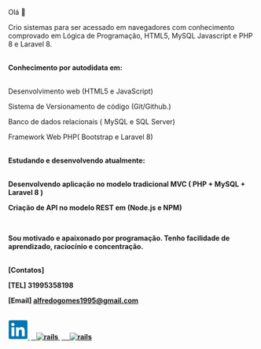 Olá 👋


Crio sistemas para ser acessado em navegadores com conhecimento comprovado em Lógica de Programação, HTML5, MySQL Javascript e PHP 8 e Laravel 8.

<br/><b>Conhecimento por autodidata em:</b><br/><br/>

Desenvolvimento web (HTML5 e JavaScript)

Sistema de Versionamento de código (Git/Github.)

Banco de dados relacionais ( MySQL e SQL Server)

Framework Web PHP( Bootstrap e Laravel 8)<br/><br/>

<b>Estudando e desenvolvendo atualmente:<br/><br/>

Desenvolvendo aplicação no modelo tradicional MVC ( PHP + MySQL + Laravel 8 )

Criação de API no modelo REST em (Node.js e NPM)

<br/>

Sou motivado e apaixonado por programação. Tenho facilidade de aprendizado, raciocínio e concentração. <br/><br/>        
          
          
[Contatos] <br/>


[TEL] 31995358198

[Email] alfredogomes1995@gmail.com<br/>


<br/><a href="https://www.linkedin.com/in/alfredo1995/" target="_blank">
<img src="https://raw.githubusercontent.com/devicons/devicon/master/icons/linkedin/linkedin-original.svg" alt="rails" width="40" height="40" style="max-width: 100%;"></img>
</a>&nbsp;<a href="https://www.youtube.com/channel/UCXKSo8RSfVmrawXleZ-_arg" target="_blank">
&nbsp;&nbsp;<img src="https://www.flaticon.com/svg/vstatic/svg/185/185983.svg?token=exp=1618387818~hmac=57ee34acf40659fbc1a0789af2104775" alt="rails" width="40" height="40" style="max-width: 100%;"></img>
</a>&nbsp;<a href="https://www.instagram.com/alfredogomesss/" target="_blank">&nbsp;
&nbsp;<a href="https://my.indeed.com/p/alfredog-52cnbyc" target="_blank">&nbsp;&nbsp;<img src="https://play-lh.googleusercontent.com/_sJ-ST-crO8lxIzTv44xv_hiZvA6X7X2-8jSjhha2RfYcGSgACRod38yA6dfmcJHy_M" alt="rails" width="40" height="40" style="max-width: 100%;"></img>
</a>
